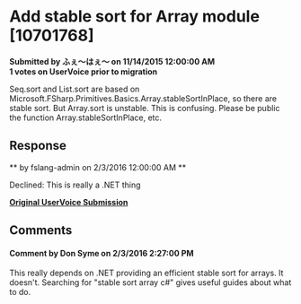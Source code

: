 # Add stable sort for Array module [10701768] #

**Submitted by ふぇ～はぇ～ on 11/14/2015 12:00:00 AM**  
**1 votes on UserVoice prior to migration**  

Seq.sort and List.sort are based on Microsoft.FSharp.Primitives.Basics.Array.stableSortInPlace, so there are stable sort. But Array.sort is unstable. This is confusing.
Please be public the function Array.stableSortInPlace, etc.



## Response ##
** by fslang-admin on 2/3/2016 12:00:00 AM **

Declined: This is really a .NET thing


**[Original UserVoice Submission](https://fslang.uservoice.com/forums/245727-f-language/suggestions/10701768)**


## Comments ##


#### Comment by Don Syme on 2/3/2016 2:27:00 PM ####
This really depends on .NET providing an efficient stable sort for arrays. It doesn't. Searching for "stable sort array c#" gives useful guides about what to do.

